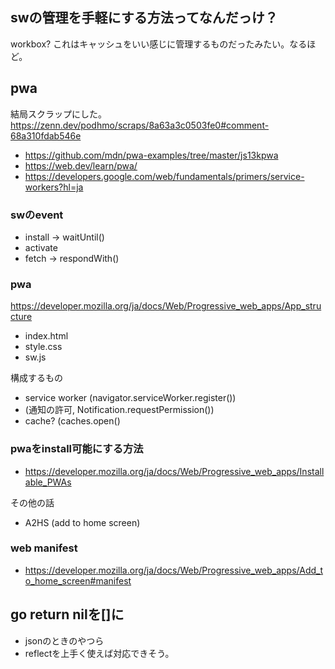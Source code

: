 ## swの管理を手軽にする方法ってなんだっけ？

workbox?
これはキャッシュをいい感じに管理するものだったみたい。なるほど。


## pwa

結局スクラップにした。 https://zenn.dev/podhmo/scraps/8a63a3c0503fe0#comment-68a310fdab546e


- https://github.com/mdn/pwa-examples/tree/master/js13kpwa
- https://web.dev/learn/pwa/
- https://developers.google.com/web/fundamentals/primers/service-workers?hl=ja

### swのevent

- install -> waitUntil()
- activate
- fetch -> respondWith()

### pwa

https://developer.mozilla.org/ja/docs/Web/Progressive_web_apps/App_structure

- index.html
- style.css
- sw.js


構成するもの

- service worker (navigator.serviceWorker.register())
- (通知の許可, Notification.requestPermission())
- cache? (caches.open()

### pwaをinstall可能にする方法

- https://developer.mozilla.org/ja/docs/Web/Progressive_web_apps/Installable_PWAs

その他の話

- A2HS (add to home screen)

### web manifest

- https://developer.mozilla.org/ja/docs/Web/Progressive_web_apps/Add_to_home_screen#manifest


## go return nilを[]に

- jsonのときのやつら
- reflectを上手く使えば対応できそう。
